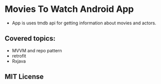 # Movies To Watch Android App
* App is uses tmdb api for getting information about movies and actors.

## Covered topics:
* MVVM and repo pattern
* retrofit
* Rxjava

## MIT License


